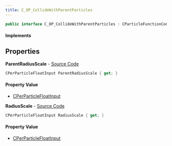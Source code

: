 ```yaml
---
title: C_OP_CollideWithParentParticles
---
```


```csharp
public interface C_OP_CollideWithParentParticles : CParticleFunctionConstraint, CParticleFunction, ISchemaClass<CParticleFunction>, ISchemaClass<CParticleFunctionConstraint>, ISchemaClass<C_OP_CollideWithParentParticles>, ISchemaField, ISchemaClass, INativeHandle
```

#### Implements

## Properties

**ParentRadiusScale** - [Source Code](https://github.com/swiftly-solution/swiftlys2/blob/main/managed/src/SwiftlyS2.Generated/Schemas/Interfaces/C_OP_CollideWithParentParticles.cs#L16)

```csharp
CPerParticleFloatInput ParentRadiusScale { get; }
```

#### Property Value

- [CPerParticleFloatInput](/docs/api/shared/schemadefinitions/cperparticlefloatinput)

**RadiusScale** - [Source Code](https://github.com/swiftly-solution/swiftlys2/blob/main/managed/src/SwiftlyS2.Generated/Schemas/Interfaces/C_OP_CollideWithParentParticles.cs#L18)

```csharp
CPerParticleFloatInput RadiusScale { get; }
```

#### Property Value

- [CPerParticleFloatInput](/docs/api/shared/schemadefinitions/cperparticlefloatinput)

